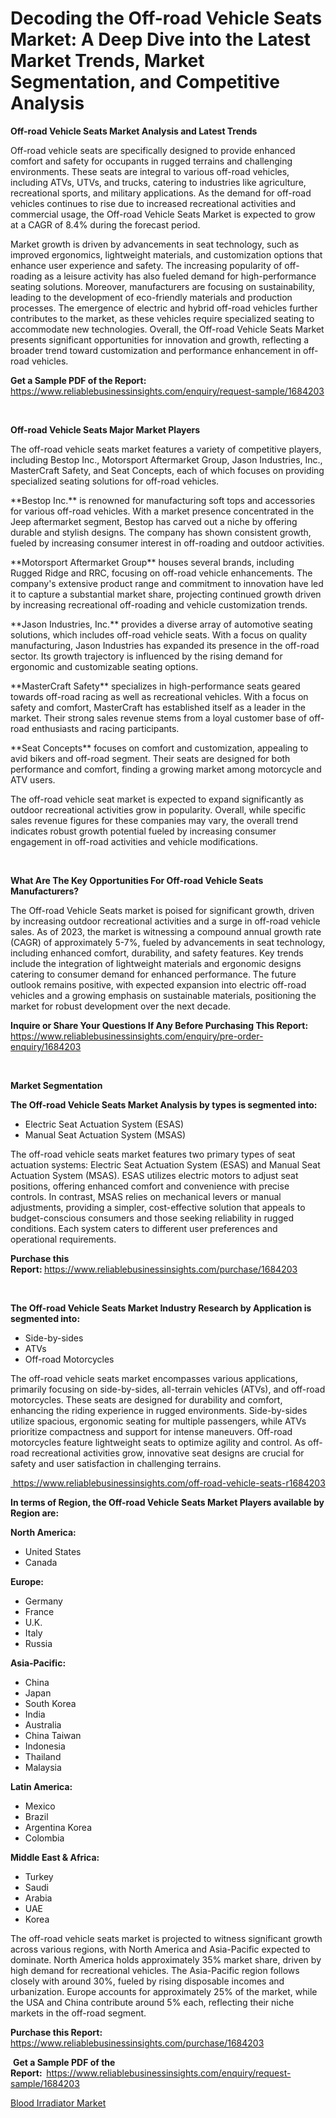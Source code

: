 <p><h1>Decoding the Off-road Vehicle Seats Market: A Deep Dive into the Latest Market Trends, Market Segmentation, and Competitive Analysis</h1></p><p><strong>Off-road Vehicle Seats Market Analysis and Latest Trends</strong></p>
<p><p>Off-road vehicle seats are specifically designed to provide enhanced comfort and safety for occupants in rugged terrains and challenging environments. These seats are integral to various off-road vehicles, including ATVs, UTVs, and trucks, catering to industries like agriculture, recreational sports, and military applications. As the demand for off-road vehicles continues to rise due to increased recreational activities and commercial usage, the Off-road Vehicle Seats Market is expected to grow at a CAGR of 8.4% during the forecast period.</p><p>Market growth is driven by advancements in seat technology, such as improved ergonomics, lightweight materials, and customization options that enhance user experience and safety. The increasing popularity of off-roading as a leisure activity has also fueled demand for high-performance seating solutions. Moreover, manufacturers are focusing on sustainability, leading to the development of eco-friendly materials and production processes. The emergence of electric and hybrid off-road vehicles further contributes to the market, as these vehicles require specialized seating to accommodate new technologies. Overall, the Off-road Vehicle Seats Market presents significant opportunities for innovation and growth, reflecting a broader trend toward customization and performance enhancement in off-road vehicles.</p></p>
<p><strong>Get a Sample PDF of the Report:&nbsp;</strong> <a href="https://www.reliablebusinessinsights.com/enquiry/request-sample/1684203?utm_campaign=2302&utm_medium=2&utm_source=Github&utm_content=ia&utm_term=26032025&utm_id=off-road-vehicle-seats">https://www.reliablebusinessinsights.com/enquiry/request-sample/1684203</a></p>
<p>&nbsp;</p>
<p><strong>Off-road Vehicle Seats Major Market Players</strong></p>
<p><p>The off-road vehicle seats market features a variety of competitive players, including Bestop Inc., Motorsport Aftermarket Group, Jason Industries, Inc., MasterCraft Safety, and Seat Concepts, each of which focuses on providing specialized seating solutions for off-road vehicles.</p><p>**Bestop Inc.** is renowned for manufacturing soft tops and accessories for various off-road vehicles. With a market presence concentrated in the Jeep aftermarket segment, Bestop has carved out a niche by offering durable and stylish designs. The company has shown consistent growth, fueled by increasing consumer interest in off-roading and outdoor activities.</p><p>**Motorsport Aftermarket Group** houses several brands, including Rugged Ridge and RRC, focusing on off-road vehicle enhancements. The company's extensive product range and commitment to innovation have led it to capture a substantial market share, projecting continued growth driven by increasing recreational off-roading and vehicle customization trends.</p><p>**Jason Industries, Inc.** provides a diverse array of automotive seating solutions, which includes off-road vehicle seats. With a focus on quality manufacturing, Jason Industries has expanded its presence in the off-road sector. Its growth trajectory is influenced by the rising demand for ergonomic and customizable seating options.</p><p>**MasterCraft Safety** specializes in high-performance seats geared towards off-road racing as well as recreational vehicles. With a focus on safety and comfort, MasterCraft has established itself as a leader in the market. Their strong sales revenue stems from a loyal customer base of off-road enthusiasts and racing participants.</p><p>**Seat Concepts** focuses on comfort and customization, appealing to avid bikers and off-road segment. Their seats are designed for both performance and comfort, finding a growing market among motorcycle and ATV users.</p><p>The off-road vehicle seat market is expected to expand significantly as outdoor recreational activities grow in popularity. Overall, while specific sales revenue figures for these companies may vary, the overall trend indicates robust growth potential fueled by increasing consumer engagement in off-road activities and vehicle modifications.</p></p>
<p>&nbsp;</p>
<p><strong>What Are The Key Opportunities For Off-road Vehicle Seats Manufacturers?</strong></p>
<p><p>The Off-road Vehicle Seats market is poised for significant growth, driven by increasing outdoor recreational activities and a surge in off-road vehicle sales. As of 2023, the market is witnessing a compound annual growth rate (CAGR) of approximately 5-7%, fueled by advancements in seat technology, including enhanced comfort, durability, and safety features. Key trends include the integration of lightweight materials and ergonomic designs catering to consumer demand for enhanced performance. The future outlook remains positive, with expected expansion into electric off-road vehicles and a growing emphasis on sustainable materials, positioning the market for robust development over the next decade.</p></p>
<p><strong>Inquire or Share Your Questions If Any Before Purchasing This Report:</strong> <a href="https://www.reliablebusinessinsights.com/enquiry/pre-order-enquiry/1684203?utm_campaign=2302&utm_medium=2&utm_source=Github&utm_content=ia&utm_term=26032025&utm_id=off-road-vehicle-seats">https://www.reliablebusinessinsights.com/enquiry/pre-order-enquiry/1684203</a></p>
<p>&nbsp;</p>
<p><strong>Market Segmentation</strong></p>
<p><strong>The Off-road Vehicle Seats Market Analysis by types is segmented into:</strong></p>
<p><ul><li>Electric Seat Actuation System (ESAS)</li><li>Manual Seat Actuation System (MSAS)</li></ul></p>
<p><p>The off-road vehicle seats market features two primary types of seat actuation systems: Electric Seat Actuation System (ESAS) and Manual Seat Actuation System (MSAS). ESAS utilizes electric motors to adjust seat positions, offering enhanced comfort and convenience with precise controls. In contrast, MSAS relies on mechanical levers or manual adjustments, providing a simpler, cost-effective solution that appeals to budget-conscious consumers and those seeking reliability in rugged conditions. Each system caters to different user preferences and operational requirements.</p></p>
<p><strong>Purchase this Report:&nbsp;</strong><a href="https://www.reliablebusinessinsights.com/purchase/1684203?utm_campaign=2302&utm_medium=2&utm_source=Github&utm_content=ia&utm_term=26032025&utm_id=off-road-vehicle-seats">https://www.reliablebusinessinsights.com/purchase/1684203</a></p>
<p>&nbsp;</p>
<p><strong>The Off-road Vehicle Seats Market Industry Research by Application is segmented into:</strong></p>
<p><ul><li>Side-by-sides</li><li>ATVs</li><li>Off-road Motorcycles</li></ul></p>
<p><p>The off-road vehicle seats market encompasses various applications, primarily focusing on side-by-sides, all-terrain vehicles (ATVs), and off-road motorcycles. These seats are designed for durability and comfort, enhancing the riding experience in rugged environments. Side-by-sides utilize spacious, ergonomic seating for multiple passengers, while ATVs prioritize compactness and support for intense maneuvers. Off-road motorcycles feature lightweight seats to optimize agility and control. As off-road recreational activities grow, innovative seat designs are crucial for safety and user satisfaction in challenging terrains.</p></p>
<p><a href="https://www.reliablebusinessinsights.com/off-road-vehicle-seats-r1684203?utm_campaign=2302&utm_medium=2&utm_source=Github&utm_content=ia&utm_term=26032025&utm_id=off-road-vehicle-seats">&nbsp;https://www.reliablebusinessinsights.com/off-road-vehicle-seats-r1684203</a></p>
<p><strong>In terms of Region, the Off-road Vehicle Seats Market Players available by Region are:</strong></p>
<p>
    <p> <strong> North America: </strong>
        <ul>
            <li>United States</li>
            <li>Canada</li>
        </ul>
        </p> 
    <p> <strong> Europe: </strong>
        <ul>
            <li>Germany</li>
            <li>France</li>
            <li>U.K.</li>
            <li>Italy</li>
            <li>Russia</li>
        </ul>
        </p> 
    <p> <strong> Asia-Pacific: </strong>
        <ul>
            <li>China</li>
            <li>Japan</li>
            <li>South Korea</li>
            <li>India</li>
            <li>Australia</li>
            <li>China Taiwan</li>
            <li>Indonesia</li>
            <li>Thailand</li>
            <li>Malaysia</li>
        </ul>
        </p> 
    <p> <strong> Latin America: </strong>
        <ul>
            <li>Mexico</li>
            <li>Brazil</li>
            <li>Argentina Korea</li>
            <li>Colombia</li>
        </ul>
        </p> 
    <p> <strong> Middle East & Africa: </strong>
        <ul>
            <li>Turkey</li>
            <li>Saudi</li>
            <li>Arabia</li>
            <li>UAE</li>
            <li>Korea</li>
        </ul>
    </p>
    </p>
<p><p>The off-road vehicle seats market is projected to witness significant growth across various regions, with North America and Asia-Pacific expected to dominate. North America holds approximately 35% market share, driven by high demand for recreational vehicles. The Asia-Pacific region follows closely with around 30%, fueled by rising disposable incomes and urbanization. Europe accounts for approximately 25% of the market, while the USA and China contribute around 5% each, reflecting their niche markets in the off-road segment.</p></p>
<p><strong>Purchase this Report: </strong><a href="https://www.reliablebusinessinsights.com/purchase/1684203?utm_campaign=2302&utm_medium=2&utm_source=Github&utm_content=ia&utm_term=26032025&utm_id=off-road-vehicle-seats">https://www.reliablebusinessinsights.com/purchase/1684203</a></p>
<p>&nbsp;<strong>Get a Sample PDF of the Report:&nbsp;&nbsp;</strong><a href="https://www.reliablebusinessinsights.com/enquiry/request-sample/1684203?utm_campaign=2302&utm_medium=2&utm_source=Github&utm_content=ia&utm_term=26032025&utm_id=off-road-vehicle-seats">https://www.reliablebusinessinsights.com/enquiry/request-sample/1684203</a></p>
<p><strong></strong></p>
<p><p><a href="https://github.com/kathiestrine5ty/Market-Research-Report-List-1/blob/main/blood-irradiator-market.md?utm_campaign=2302&utm_medium=2&utm_source=Github&utm_content=ia&utm_term=26032025&utm_id=off-road-vehicle-seats">Blood Irradiator Market</a></p></p>
